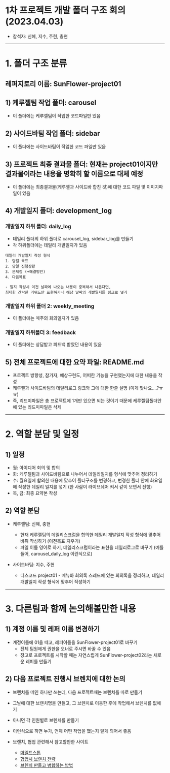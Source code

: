 # 1차 프로젝트 개발 폴더 구조 회의 (2023.04.03)

- 참석자: 신혜, 지수, 주현, 충현

----

# 1. 폴더 구조 분류
##  레퍼지토리 이름: SunFlower-project01

## 1) 케루젤팀 작업 폴더: carousel
 - 이 폴더에는 케루젤팀이 작업한 코드파일만 있음

## 2) 사이드바팀 작업 폴더: sidebar
 - 이 폴더에는 사이드바팀이 작업한 코드 파일만 있음

## 3) 프로젝트 최종 결과물 폴더: 현재는 project01이지만 결과물이라는 내용을 명확히 할 이름으로 대체 예정
 - 이 폴더에는 최종결과물(케루젤과 사이드바 합친 것)에 대한 코드 파일 및 이미지파일이 있음

## 4) 개발일지 폴더: development_log
### 개발일지 하위 폴더: daily_log
 - 데일리 폴더의 하위 폴더로 carousel_log, sidebar_log를 만들기
 - 각 하위폴더에는 데일리 개발일지가 있음
```
데일리 개발일지 작성 형식
1. 당일 목표
2. 당일 진행상황 
3. 문제점 (+해결방안)
4. 다음목표

- 일지 작성시 이전 날짜에 나오는 내용이 중복해서 나온다면, 
최대한 간략한 키워드만 표현하거나 해당 날짜의 개발일지를 링크로 넣기
```
### 개발일지 하위 폴더 2: weekly_meeting
 - 이 폴더에는 매주의 회의일지가 있음

### 개발일지 하위폴더 3: feedback
 - 이 폴더에는 상담받고 피드백 받았던 내용이 있음

## 5) 전체 프로젝트에 대한 요약 파일: README.md
 - 프로젝트 방향성, 참가자, 예상구현도, 어떠한 기능을 구현했는지에 대한 내용을 작성
 - 케루젤과 사이드바팀의 데일리로그 링크와 그에 대한 한줄 설명 (이게 맞나요....?ㅠㅠ)
 - 즉, 리드미파일은 총 프로젝트에 1개만 있으면 되는 것이기 때문에 케루젤팀폴더안에 있는 리드미파일은 삭제

---
# 2. 역할 분담 및 일정

## 1) 일정
 - 월: 아이디어 회의 및 합의
 - 화: 케루젤팀과 사이드바팀으로 나누어서 데일리일지를 형식에 맞추어 정리하기
 - 수: 월요일에 합의한 내용에 맞추어 폴더구조를 변경하고, 변경한 폴더 안에 화요일에 작성한 데일리 일지를 넣기 (한 사람이 라이브쉐어 켜서 같이 보면서 진행)
 - 목, 금: 최종 요약본 작성 

## 2) 역할 분담
 - 케루젤팀: 신혜, 충현
    - 현재 케루젤팀의 데일리스크럼을 합의한 데일리 개발일지 작성 형식에 맞추어 바꿔 작성하기 (이전목표 지우기)
    - 파일 이름 영어로 하기, 데일리스크럼이라는 표현을 데일리로그로 바꾸기 (예를들어, carousel_daily_log 이런식으로)

 - 사이드바팀: 지수, 주현
    - 디스코드 project01 - 메뉴바 회의록 스레드에 있는 회의록을 정리하고, 데일리 개발일지 작성 형식에 맞추어 작성하기

---
# 3. 다른팀과 함께 논의해볼만한 내용

## 1) 계정 이름 및 레퍼 이름 변경하기
 - 계정이름에 01을 떼고, 레퍼이름을 SunFlower-project01로 바꾸기
     - 전체 팀원에게 권한을 오너로 주시면 바꿀 수 있음
     - 장고로 프로젝트를 시작할 때는 자연스럽게 SunFlower-project02라는 새로운 레퍼를 만들기

## 2) 다음 프로젝트 진행시 브렌치에 대한 논의
 - 브렌치를 메인 하나만 쓰는데, 다음 프로젝트때는 브렌치를 따로 만들기
 - 그날에 대한 브렌치명을 만들고, 그 브렌치로 이동한 후에 작업해서 브렌치를 없애기
 - 아니면 각 인원별로 브렌치를 만들기
 - 이런식으로 하면 누가, 언제 어떤 작업을 했는지 알게 되어서 좋음
 
 - 브렌치, 협업 관련해서 참고할만한 사이트
    - [마일드스톤](https://velog.io/@gillog/GitHub-%ED%8C%80-%ED%94%84%EB%A1%9C%EC%A0%9D%ED%8A%B8-%ED%98%91%EC%97%85%ED%95%98%EA%B8%B0Issues-Projects-Milestones-%ED%99%9C%EC%9A%A9)
    - [협업시 브랜치 전략](https://victorydntmd.tistory.com/91)
    - [브렌치 만들고 병합하는 방법](https://dev-yakuza.posstree.com/ko/git/branch-merge/)